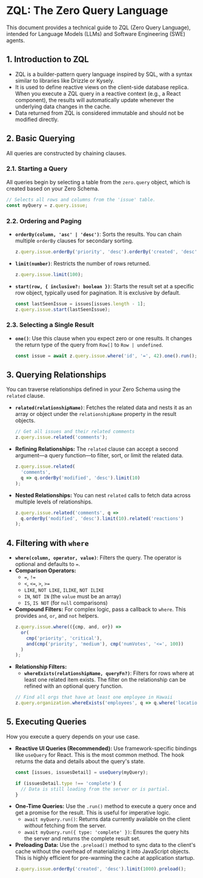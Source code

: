 # ZQL: The Zero Query Language

This document provides a technical guide to ZQL (Zero Query Language), intended for Language Models (LLMs) and Software Engineering (SWE) agents.

## 1. Introduction to ZQL

*   ZQL is a builder-pattern query language inspired by SQL, with a syntax similar to libraries like Drizzle or Kysely.
*   It is used to define reactive views on the client-side database replica. When you execute a ZQL query in a reactive context (e.g., a React component), the results will automatically update whenever the underlying data changes in the cache.
*   Data returned from ZQL is considered immutable and should not be modified directly.

## 2. Basic Querying

All queries are constructed by chaining clauses.

### 2.1. Starting a Query
All queries begin by selecting a table from the `zero.query` object, which is created based on your Zero Schema.
```typescript
// Selects all rows and columns from the 'issue' table.
const myQuery = z.query.issue;
```

### 2.2. Ordering and Paging
*   **`orderBy(column, 'asc' | 'desc')`**: Sorts the results. You can chain multiple `orderBy` clauses for secondary sorting.
    ```typescript
    z.query.issue.orderBy('priority', 'desc').orderBy('created', 'desc');
    ```
*   **`limit(number)`**: Restricts the number of rows returned.
    ```typescript
    z.query.issue.limit(100);
    ```
*   **`start(row, { inclusive?: boolean })`**: Starts the result set at a specific row object, typically used for pagination. It is exclusive by default.
    ```typescript
    const lastSeenIssue = issues[issues.length - 1];
    z.query.issue.start(lastSeenIssue);
    ```

### 2.3. Selecting a Single Result
*   **`one()`**: Use this clause when you expect zero or one results. It changes the return type of the query from `Row[]` to `Row | undefined`.
    ```typescript
    const issue = await z.query.issue.where('id', '=', 42).one().run();
    ```

## 3. Querying Relationships

You can traverse relationships defined in your Zero Schema using the `related` clause.

*   **`related(relationshipName)`**: Fetches the related data and nests it as an array or object under the `relationshipName` property in the result objects.
    ```typescript
    // Get all issues and their related comments
    z.query.issue.related('comments');
    ```
*   **Refining Relationships:** The `related` clause can accept a second argument—a query function—to filter, sort, or limit the related data.
    ```typescript
    z.query.issue.related(
      'comments',
      q => q.orderBy('modified', 'desc').limit(10)
    );
    ```
*   **Nested Relationships:** You can nest `related` calls to fetch data across multiple levels of relationships.
    ```typescript
    z.query.issue.related('comments', q =>
      q.orderBy('modified', 'desc').limit(10).related('reactions')
    );
    ```

## 4. Filtering with `where`

*   **`where(column, operator, value)`**: Filters the query. The operator is optional and defaults to `=`.
*   **Comparison Operators:**
    *   `=`, `!=`
    *   `<`, `<=`, `>`, `>=`
    *   `LIKE`, `NOT LIKE`, `ILIKE`, `NOT ILIKE`
    *   `IN`, `NOT IN` (the `value` must be an array)
    *   `IS`, `IS NOT` (for `null` comparisons)
*   **Compound Filters:** For complex logic, pass a callback to `where`. This provides `and`, `or`, and `not` helpers.
    ```typescript
    z.query.issue.where(({cmp, and, or}) =>
      or(
        cmp('priority', 'critical'),
        and(cmp('priority', 'medium'), cmp('numVotes', '<=', 100))
      )
    );
    ```
*   **Relationship Filters:**
    *   **`whereExists(relationshipName, queryFn?)`**: Filters for rows where at least one related item exists. The filter on the relationship can be refined with an optional query function.
    ```typescript
    // Find all orgs that have at least one employee in Hawaii
    z.query.organization.whereExists('employees', q => q.where('location', 'Hawaii'));
    ```

## 5. Executing Queries

How you execute a query depends on your use case.

*   **Reactive UI Queries (Recommended):** Use framework-specific bindings like `useQuery` for React. This is the most common method. The hook returns the data and details about the query's state.
    ```typescript
    const [issues, issuesDetail] = useQuery(myQuery);

    if (issuesDetail.type !== 'complete') {
      // Data is still loading from the server or is partial.
    }
    ```
*   **One-Time Queries:** Use the `.run()` method to execute a query once and get a promise for the result. This is useful for imperative logic.
    *   `await myQuery.run()`: Returns data currently available on the client *without* fetching from the server.
    *   `await myQuery.run({ type: 'complete' })`: Ensures the query hits the server and returns the complete result set.
*   **Preloading Data:** Use the `.preload()` method to sync data to the client's cache without the overhead of materializing it into JavaScript objects. This is highly efficient for pre-warming the cache at application startup.
    ```typescript
    z.query.issue.orderBy('created', 'desc').limit(1000).preload();
    ```
